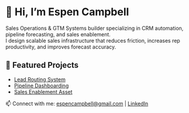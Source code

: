 # 👋 Hi, I’m Espen Campbell

Sales Operations & GTM Systems builder specializing in CRM automation, pipeline forecasting, and sales enablement.  
I design scalable sales infrastructure that reduces friction, increases rep productivity, and improves forecast accuracy.  

## 🔧 Featured Projects
- [Lead Routing System](./lead-routing/lead-routing.md)
- [Pipeline Dashboarding](./pipeline-dashboard/pipeline-dashboard.md)
- [Sales Enablement Asset](./sales-enablement/enablement-guide.md)

📫 Connect with me: espencampbell@gmail.com | [LinkedIn](https://www.linkedin.com/in/espencampbell)